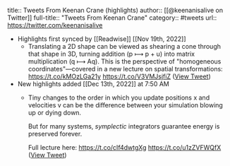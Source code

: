 title:: Tweets From Keenan Crane (highlights)
author:: [[@keenanisalive on Twitter]]
full-title:: "Tweets From Keenan Crane"
category:: #tweets
url:: https://twitter.com/keenanisalive

- Highlights first synced by [[Readwise]] [[Nov 19th, 2022]]
	- Translating a 2D shape can be viewed as shearing a cone through that shape in 3D, turning addition (p ⟼ p + u) into matrix multiplication (q ⟼ Aq). This is the perspective of "homogeneous coordinates"—covered in a new lecture on spatial transformations: https://t.co/kMOzLGa21y https://t.co/V3VMJsjfiZ ([View Tweet](https://twitter.com/keenanisalive/status/1305074064575340544))
- New highlights added [[Dec 13th, 2022]] at 7:50 AM
	- Tiny changes to the order in which you update positions x and velocities v can be the difference between your simulation blowing up or dying down.
	  
	  But for many systems, *symplectic* integrators guarantee energy is preserved forever.
	  
	  Full lecture here: https://t.co/cIf4dwtgXg https://t.co/u1zZVFWQfX ([View Tweet](https://twitter.com/keenanisalive/status/1602315547194130432))